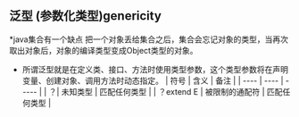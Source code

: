 ## 泛型 (参数化类型)genericity
 *java集合有一个缺点 把一个对象丢给集合之后，集合会忘记对象的类型，当再次取出对象后，对象的编译类型变成Object类型的对象。
* 所谓泛型就是在定义类、接口、方法时使用类型参数，这个类型参数将在声明变量、创建对象、调用方法时动态指定。
|     符号    |   含义  |     备注    | 
|     ----   |   ---- |     -----    |
| ？| 未知类型 | 匹配任何类型 |
| ？extend E | 被限制的通配符 | 匹配任何类型 |
